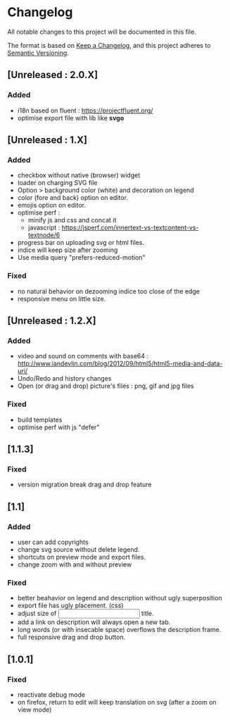 # Changelog

All notable changes to this project will be documented in this file.

The format is based on [Keep a Changelog](https://keepachangelog.com/en/1.0.0/),
and this project adheres to [Semantic Versioning](https://semver.org/spec/v2.0.0.html).

## [Unreleased : 2.0.X]
### Added
- i18n based on fluent : https://projectfluent.org/
- optimise export file with lib like **svgo**

## [Unreleased : 1.X]
### Added
  - checkbox without native (browser) widget
  - loader on charging SVG file
  - Option > background color (white) and decoration on legend
  - color (fore and back) option on editor.
  - emojis option on editor.
  - optimise perf :
    - minify js and css and concat it
    - javascript : https://jsperf.com/innertext-vs-textcontent-vs-textnode/6
  - progress bar on uploading svg or html files.
  - indice will keep size after zooming
  - Use media query "prefers-reduced-motion"

### Fixed
  - no natural behavior on dezooming indice too close of the edge
  - responsive menu on little size.

## [Unreleased : 1.2.X]
### Added

  - video and sound on comments with base64 : http://www.iandevlin.com/blog/2012/09/html5/html5-media-and-data-uri/
  - Undo/Redo and history changes
  - Open (or drag and drop) picture's files : png, gif and jpg files

### Fixed
  - build templates
  - optimise perf with js "defer"

## [1.1.3]

### Fixed
  - version migration break drag and drop feature

## [1.1]
### Added
  - user can add copyrights
  - change svg source without delete legend.
  - shortcuts on preview mode and export files.
  - change zoom with and without preview
### Fixed
  - better beahavior on legend and description without ugly superposition
  - export file has ugly placement. (css)
  - adjust size of <input> title.
  - add a link on description will always open a new tab.
  - long words (or with insecable space) overflows the description frame.
  - full responsive drag and drop button.

## [1.0.1]
### Fixed
  - reactivate debug mode
  - on firefox, return to edit will keep translation on svg (after a zoom on view mode)

